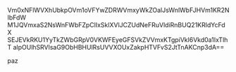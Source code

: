 Vm0xNFlWVXhUbkpOVm1oVFYwZDRWVmxyWkZOalJsWnlWbFJHVm1KR2NIbFdW
M1JQVmxaS2NsWnFWbFZpClIxSklXVlJCZUdNeFRuVldiRnBUQ21KRldYcFdX
SEJEVkRKU1YyTkZWbGRpV0VKWFEyeGFSVkZVVmxKTgpiVkl6Vkd0a1IxTlhT
alpOUlhSRVlsaG9ObHBHUlRsUVVXOUxZakpHTVFvS2JtTnAKCnp3dA==

paz
